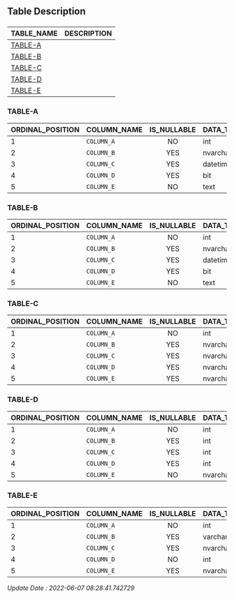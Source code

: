 ## Table Description

###

|TABLE_NAME|DESCRIPTION|
|:---------|:----------|
|[TABLE-A](#TABLE-A)||
|[TABLE-B](#TABLE-B)||
|[TABLE-C](#TABLE-C)||
|[TABLE-D](#TABLE-D)||
|[TABLE-E](#TABLE-E)||

### TABLE-A

|ORDINAL_POSITION|COLUMN_NAME|IS_NULLABLE|DATA_TYPE|DESCRIPTION|
|:---------------|:----------|:---------:|:--------|:----------|
|1|`COLUMN_A`|NO|int||
|2|`COLUMN_B`|YES|nvarchar||
|3|`COLUMN_C`|YES|datetime2||
|4|`COLUMN_D`|YES|bit||
|5|`COLUMN_E`|NO|text||

### TABLE-B

|ORDINAL_POSITION|COLUMN_NAME|IS_NULLABLE|DATA_TYPE|DESCRIPTION|
|:---------------|:----------|:---------:|:--------|:----------|
|1|`COLUMN_A`|NO|int||
|2|`COLUMN_B`|YES|nvarchar||
|3|`COLUMN_C`|YES|datetime2||
|4|`COLUMN_D`|YES|bit||
|5|`COLUMN_E`|NO|text||

### TABLE-C

|ORDINAL_POSITION|COLUMN_NAME|IS_NULLABLE|DATA_TYPE|DESCRIPTION|
|:---------------|:----------|:---------:|:--------|:----------|
|1|`COLUMN_A`|NO|int||
|2|`COLUMN_B`|YES|nvarchar||
|3|`COLUMN_C`|YES|nvarchar||
|4|`COLUMN_D`|YES|nvarchar||
|5|`COLUMN_E`|YES|nvarchar||

### TABLE-D

|ORDINAL_POSITION|COLUMN_NAME|IS_NULLABLE|DATA_TYPE|DESCRIPTION|
|:---------------|:----------|:---------:|:--------|:----------|
|1|`COLUMN_A`|NO|int||
|2|`COLUMN_B`|YES|int||
|3|`COLUMN_C`|YES|int||
|4|`COLUMN_D`|YES|int||
|5|`COLUMN_E`|NO|nvarchar||

### TABLE-E

|ORDINAL_POSITION|COLUMN_NAME|IS_NULLABLE|DATA_TYPE|DESCRIPTION|
|:---------------|:----------|:---------:|:--------|:----------|
|1|`COLUMN_A`|NO|int||
|2|`COLUMN_B`|YES|varchar||
|3|`COLUMN_C`|YES|nvarchar||
|4|`COLUMN_D`|NO|int||
|5|`COLUMN_E`|YES|nvarchar||

_Update Date : 2022-06-07 08:28:41.742729_
